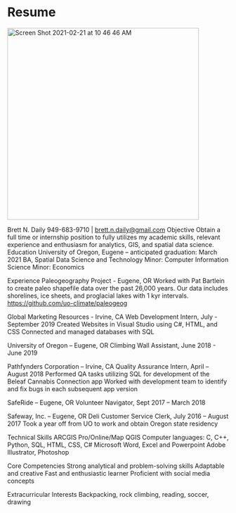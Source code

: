 # Resume
<img width="436" alt="Screen Shot 2021-02-21 at 10 46 46 AM" src="https://user-images.githubusercontent.com/38195404/108635095-2a316880-7432-11eb-8a41-e07c3a15c02c.png">

Brett N. Daily
949-683-9710 | brett.n.daily@gmail.com
Objective
Obtain a full time or internship position to fully utilizes my academic skills, relevant experience and enthusiasm for analytics, GIS, and spatial data science. 
Education
University of Oregon, Eugene – anticipated graduation:  March 2021
	BA, Spatial Data Science and Technology
Minor: Computer Information Science
Minor: Economics

Experience
Paleogeography Project - Eugene, OR
Worked with Pat Bartlein to create paleo shapefile data over the past 26,000 years. Our data       includes shorelines, ice sheets, and proglacial lakes with 1 kyr intervals.
https://github.com/uo-climate/paleogeog

Global Marketing Resources - Irvine, CA
Web Development Intern, July - September 2019
Created Websites in Visual Studio using C#, HTML, and CSS
Connected and managed databases with SQL

University of Oregon – Eugene, OR
Climbing Wall Assistant, June 2018 - June 2019

Pathfynders Corporation – Irvine, CA
Quality Assurance Intern, April – August 2018
Performed QA tasks utilizing SQL for development of the Beleaf Cannabis Connection app
Worked with development team to identify and fix bugs in each subsequent app version

SafeRide – Eugene, OR
Volunteer Navigator, Sept 2017 – March 2018

Safeway, Inc. – Eugene, OR
Deli Customer Service Clerk, July 2016 – August 2017
Took a year off from UO to work and obtain Oregon state residency



Technical Skills
ARCGIS Pro/Online/Map
QGIS
Computer languages: C, C++, Python, SQL, HTML, CSS, C#
Microsoft Word, Excel and Powerpoint
Adobe Illustrator, Photoshop

Core Competencies
Strong analytical and problem-solving skills
Adaptable and creative
Fast and enthusiastic learner
Proficient with social media concepts 

Extracurricular Interests
Backpacking, rock climbing, reading, soccer, drawing 

